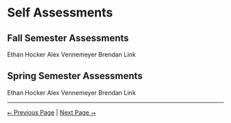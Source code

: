 # Self Assessments

## Fall Semester Assessments
Ethan Hocker
Alex Vennemeyer
Brendan Link

## Spring Semester Assessments
Ethan Hocker
Alex Vennemeyer
Brendan Link

---

[⭠ Previous Page](06-poster.md) | [Next Page ⭢](08-hours.md)
